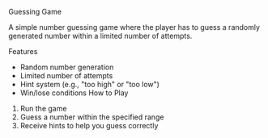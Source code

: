 Guessing Game

A simple number guessing game where the player has to guess a randomly generated number within a limited number of attempts.

Features

- Random number generation
- Limited number of attempts
- Hint system (e.g., "too high" or "too low")
- Win/lose conditions
How to Play

1. Run the game
2. Guess a number within the specified range
3. Receive hints to help you guess correctly

